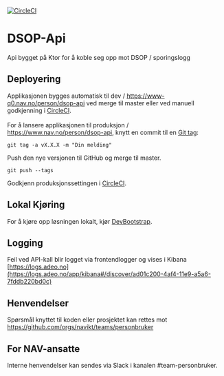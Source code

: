 [![CircleCI](https://circleci.com/gh/navikt/dsop-api.svg?style=svg)](https://circleci.com/gh/navikt/dsop-api)

# DSOP-Api

Api bygget på Ktor for å koble seg opp mot DSOP / sporingslogg 

## Deployering

Applikasjonen bygges automatisk til dev / https://www-q0.nav.no/person/dsop-api ved merge til master eller ved manuell godkjenning i [CircleCI](https://circleci.com/gh/navikt/workflows/dsop-api). <br><br>
For å lansere applikasjonen til produksjon / https://www.nav.no/person/dsop-api, knytt en commit til en [Git tag](https://git-scm.com/book/en/v2/Git-Basics-Tagging):

```
git tag -a vX.X.X -m "Din melding"
```

Push den nye versjonen til GitHub og merge til master.

```
git push --tags
```

Godkjenn produksjonssettingen i [CircleCI](https://circleci.com/gh/navikt/workflows/dsop-api).

## Lokal Kjøring

For å kjøre opp løsningen lokalt, kjør [DevBootstrap](https://github.com/navikt/dsop-api/blob/master/src/test/kotlin/no/nav/sbl/dsop/api/DevBootstrap.kt).

## Logging

Feil ved API-kall blir logget via frontendlogger og vises i Kibana<br>
[https://logs.adeo.no](https://logs.adeo.no/app/kibana#/discover/ad01c200-4af4-11e9-a5a6-7fddb220bd0c)

## Henvendelser

Spørsmål knyttet til koden eller prosjektet kan rettes mot https://github.com/orgs/navikt/teams/personbruker

## For NAV-ansatte

Interne henvendelser kan sendes via Slack i kanalen #team-personbruker.
